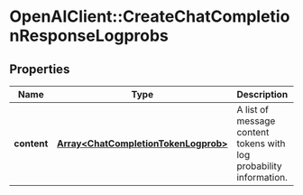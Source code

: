 # OpenAIClient::CreateChatCompletionResponseLogprobs

## Properties
Name | Type | Description | Notes
------------ | ------------- | ------------- | -------------
**content** | [**Array&lt;ChatCompletionTokenLogprob&gt;**](ChatCompletionTokenLogprob.md) | A list of message content tokens with log probability information. | 

